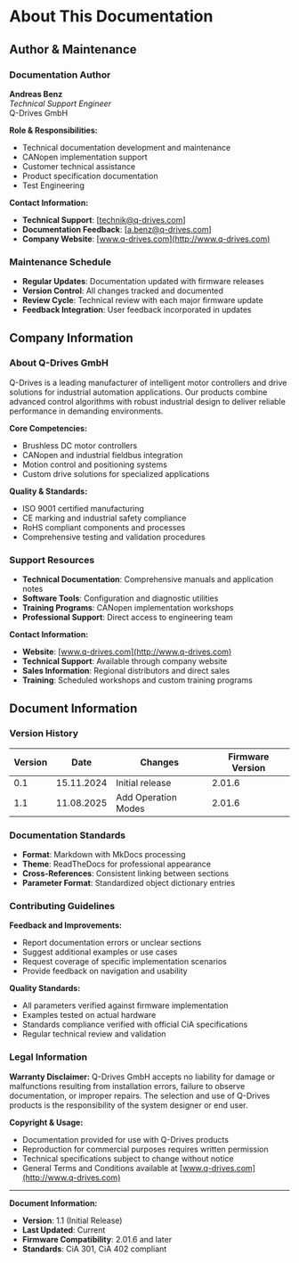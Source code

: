 # About This Documentation

## Author & Maintenance

### Documentation Author
**Andreas Benz**  
*Technical Support Engineer*  
Q-Drives GmbH

**Role & Responsibilities:**
- Technical documentation development and maintenance
- CANopen implementation support
- Customer technical assistance
- Product specification documentation
- Test Engineering

**Contact Information:**
- **Technical Support**: [technik@q-drives.com]
- **Documentation Feedback**: [a.benz@q-drives.com]
- **Company Website**: [www.q-drives.com](http://www.q-drives.com)

### Maintenance Schedule
- **Regular Updates**: Documentation updated with firmware releases
- **Version Control**: All changes tracked and documented
- **Review Cycle**: Technical review with each major firmware update
- **Feedback Integration**: User feedback incorporated in updates

## Company Information

### About Q-Drives GmbH
Q-Drives is a leading manufacturer of intelligent motor controllers and drive solutions for industrial automation applications. Our products combine advanced control algorithms with robust industrial design to deliver reliable performance in demanding environments.

**Core Competencies:**
- Brushless DC motor controllers
- CANopen and industrial fieldbus integration
- Motion control and positioning systems
- Custom drive solutions for specialized applications

**Quality & Standards:**
- ISO 9001 certified manufacturing
- CE marking and industrial safety compliance
- RoHS compliant components and processes
- Comprehensive testing and validation procedures

### Support Resources
- **Technical Documentation**: Comprehensive manuals and application notes
- **Software Tools**: Configuration and diagnostic utilities
- **Training Programs**: CANopen implementation workshops
- **Professional Support**: Direct access to engineering team

**Contact Information:**
- **Website**: [www.q-drives.com](http://www.q-drives.com)
- **Technical Support**: Available through company website
- **Sales Information**: Regional distributors and direct sales
- **Training**: Scheduled workshops and custom training programs

## Document Information

### Version History
| Version | Date | Changes | Firmware Version |
|---------|------|---------|------------------|
| 0.1 | 15.11.2024 | Initial release | 2.01.6 |
| 1.1 | 11.08.2025 | Add Operation Modes | 2.01.6 |

### Documentation Standards
- **Format**: Markdown with MkDocs processing
- **Theme**: ReadTheDocs for professional appearance
- **Cross-References**: Consistent linking between sections
- **Parameter Format**: Standardized object dictionary entries

### Contributing Guidelines
**Feedback and Improvements:**
- Report documentation errors or unclear sections
- Suggest additional examples or use cases
- Request coverage of specific implementation scenarios
- Provide feedback on navigation and usability

**Quality Standards:**
- All parameters verified against firmware implementation
- Examples tested on actual hardware
- Standards compliance verified with official CiA specifications
- Regular technical review and validation

### Legal Information

**Warranty Disclaimer:**
Q-Drives GmbH accepts no liability for damage or malfunctions resulting from installation errors, failure to observe documentation, or improper repairs. The selection and use of Q-Drives products is the responsibility of the system designer or end user.

**Copyright & Usage:**
- Documentation provided for use with Q-Drives products
- Reproduction for commercial purposes requires written permission
- Technical specifications subject to change without notice
- General Terms and Conditions available at [www.q-drives.com](http://www.q-drives.com)

---

**Document Information:**
- **Version**: 1.1 (Initial Release)
- **Last Updated**: Current
- **Firmware Compatibility**: 2.01.6 and later
- **Standards**: CiA 301, CiA 402 compliant